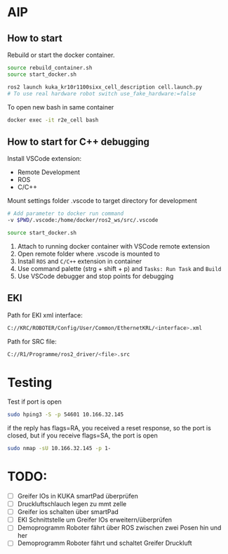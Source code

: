 # AIP

## How to start
Rebuild or start the docker container.
```bash
source rebuild_container.sh
source start_docker.sh
```

```bash
ros2 launch kuka_kr10r1100sixx_cell_description cell.launch.py
# To use real hardware robot switch use_fake_hardware:=false
```

To open new bash in same container
```bash
docker exec -it r2e_cell bash
```

## How to start for C++ debugging

Install VSCode extension:
- Remote Development
- ROS
- C/C++

Mount settings folder .vscode to target directory for development
```bash
# Add parameter to docker run command
-v $PWD/.vscode:/home/docker/ros2_ws/src/.vscode
```

```bash
source start_docker.sh
```

1. Attach to running docker container with VSCode remote extension
2. Open remote folder where .vscode is mounted to
3. Install `ROS` and `C/C++` extension in container
4. Use command palette (strg + shift + p) and `Tasks: Run Task` and `Build`
5. Use VSCode debugger and stop points for debugging

## EKI

Path for EKI xml interface:
```bash
C://KRC/ROBOTER/Config/User/Common/EthernetKRL/<interface>.xml
```
Path for SRC file:
```bash
C://R1/Programme/ros2_driver/<file>.src
```

# Testing

Test if port is open
```bash
sudo hping3 -S -p 54601 10.166.32.145
```
if the reply has flags=RA, you received a reset response, so the port is closed, but if you receive flags=SA, the port is open

```bash
sudo nmap -sU 10.166.32.145 -p 1-
```

# TODO:

- [ ] Greifer IOs in KUKA smartPad überprüfen
- [ ] Druckluftschlauch legen zu mmt zelle
- [ ] Greifer ios schalten über smartPad
- [ ] EKI Schnittstelle um Greifer IOs erweitern/überprüfen
- [ ] Demoprogramm Roboter fährt über ROS zwischen zwei Posen hin und her
- [ ] Demoprogramm Roboter fährt und schaltet Greifer Druckluft                           
